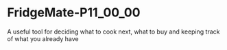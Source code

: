 # FridgeMate-P11_00_00
A useful tool for deciding what to cook next, what to buy and keeping track of what you already have
